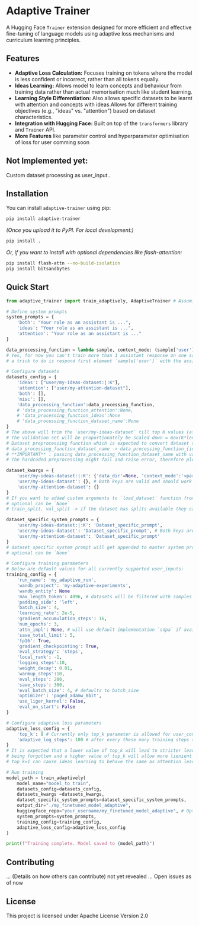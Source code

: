 # Adaptive Trainer

A Hugging Face `Trainer` extension designed for more efficient and effective fine-tuning of language models using adaptive loss mechanisms and curriculum learning principles.

## Features

*   **Adaptive Loss Calculation:** Focuses training on tokens where the model is less confident or incorrect, rather than all tokens equally.
*   **Ideas Learning:** Allows model to learn concepts and behaviour from training data rather than actual memorisation much like student learning.
*   **Learning Style Differentiation:** Also allows specific datasets to be learnt with attention and concepts with ideas.Allows for different training objectives (e.g., "ideas" vs. "attention") based on dataset characteristics.
*   **Integration with Hugging Face:** Built on top of the `transformers` library and `Trainer` API.
*   **More Features** like parameter control and hyperparameter optimisation of loss for user comming soon


## Not Implemented yet:
Custom dataset processing as user_input..

## Installation

You can install `adaptive-trainer` using pip:

```bash
pip install adaptive-trainer
```
*(Once you upload it to PyPI. For local development:)*

```bash
pip install .
```
*Or, if you want to install with optional dependencies like flash-attention:*
```bash
pip install flash-attn --no-build-isolation
pip install bitsandbytes
```

## Quick Start

```python
from adaptive_trainer import train_adaptively, AdaptiveTrainer # Assuming you export AdaptiveTrainer too

# Define system prompts
system_prompts = {
    'both': "Your role as an assistant is ...",
    'ideas': "Your role as an assistant is ...",
    'attention': "Your role as an assistant is ..."
}

data_processing_function = lambda sample, context_mode: (sample['user'], sample['assistant'])
# Yes, for now you can't train more than 1 assistant response on one sample, if you need a histroy of conversation to train the next model response
# a trick to do is respond first element `sample['user']` with the assistant response included, you will need to however add the header start and close tokens for separating user and assistant texts mannually.

# Configure datasets
datasets_config = {
    'ideas': ["user/my-ideas-dataset:|:K"],
    'attention': ["user/my-attention-dataset"],
    'both': [],
    'misc': [],
    'data_processing_function':data_processing_function,
    # 'data_processing_function_attention':None,
    # 'data_processing_function_ideas':None
    # 'data_processing_function_dataset_name':None
}
# The above will trim the `user/my-ideas-dataset` till top K values (after filtering by max_token_length) and similar thing can be done for attention datasets too just add :|:K at the end of dataset name and it will only use top K rows of the dataset..
# The validation set will be proportionately be scaled down = max(K*len(val)/len(train), 10) if len(val)>10 not scaled otherwise
# Dataset preprocessing function which is expected to convert dataset sample row to user and assistant response strings.. is taken in the following fallback order:
# data_processing_function_dataset_name -> data_processing_function_{ideas/attention} -> data_processing_function
# **IMPORTANT** : passing data_processing_function_dataset_name with value None will not use fallback functions but rather used internal hard coded preprocessing function for different dataset patterns case to case.
# The hardcoded preprocessing might fail and raise error, therefore please pass the appropriate data_processing_function

dataset_kwargs = {
    'user/my-ideas-dataset:|:K': {'data_dir'=None, 'context_mode':'<parameter_value_for_dataset_preprocessing_function>', 'train_split':'<train_split_name>', 'val_split':'<val_split_name>'},
    'user/my-ideas-dataset': {}, # Both keys are valid and should work
    'user/my-attention-dataset': {}
}
# If you want to added custom arguments to `load_dataset` function from `datasets` library
# optional can be `None`
# train_split, val_split -> if the dataset has splits available they can be passed here, dataset is expected to have at least one split at high level when loaded

dataset_specific_system_prompts = {
    'user/my-ideas-dataset:|:K': 'Dataset_specific_prompt',
    'user/my-ideas-dataset': 'Dataset_specific_prompt', # Both keys are valid and should work
    'user/my-attention-dataset': 'Dataset_specific_prompt'
}
# dataset specific system prompt will get appended to master system prompt: system_prompt+dataset_specific_prompt
# optional can be `None`

# Configure training parameters
# Below are default values for all currently supported user_inputs:
training_config = {
    'run_name': 'my_adaptive_run',
    'wandb_project': 'my-adaptive-experiments',
    'wandb_entity': None
    'max_length_token': 4096, # datasets will be filtered with samples (user+assistant text) less than this value
    'padding_side': 'left',
    'batch_size': 4,
    'learning_rate': 2e-5,
    'gradient_accumulation_steps': 16,
    'num_epochs': 3,
    'attn_impl': None, # will use default implementation `sdpa` if available or `eager` otherwise
    'save_total_limit': 5,
    'fp16': True,
    'gradient_checkpointing': True,
    'eval_strategy': 'steps',
    'local_rank': -1,
    'logging_steps':10,
    'weight_decay': 0.01,
    'warmup_steps':10,
    'eval_steps': 200,
    'save_steps': 300,
    'eval_batch_size': 4, # defaults to batch_size
    'optimizer': 'paged_adamw_8bit',
    'use_liger_kernel': False,
    'eval_on_start': False
}

# Configure adaptive loss parameters
adaptive_loss_config = {
    'top_k': 8 # Currently only top_k parameter is allowed for user_control in training
    'adaptive_log_steps': 100 # after every these many training steps some adaptive training metrics will be logged
}
# It is expected that a lower value of top_k will lead to stricter learning possibly leading previous learned behaviour
# being forgotten and a higher value of top_k will allow more lienient learning
# top_k=1 can cause ideas learning to behave the same as attention learning

# Run training
model_path = train_adaptively(
    model_name="model_to_train",
    datasets_config=datasets_config,
    datasets_kwargs =datasets_kwargs,
    dataset_specific_system_prompts=dataset_specific_system_prompts,
    output_dir="./my_finetuned_model_adaptive",
    huggingface_repo="your_username/my_finetuned_model_adaptive", # Optional, if provided and the environ variable HF_TOKEN is detected then model will be uploaded
    system_prompts=system_prompts,
    training_config=training_config,
    adaptive_loss_config=adaptive_loss_config
)

print(f"Training complete. Model saved to {model_path}")
```

## Contributing
... (Details on how others can contribute) not yet revealed ...
Open issues as of now

## License
This project is licensed under Apache License Version 2.0
